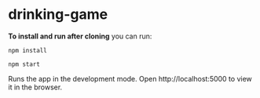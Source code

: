 # drinking-game

**To install and run after cloning** you can run:

```npm install```

```npm start```

Runs the app in the development mode.
Open http://localhost:5000 to view it in the browser.
